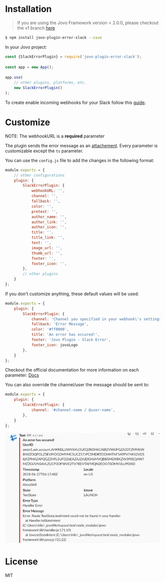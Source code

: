 # Installation

> If you are using the Jovo Framework version < 2.0.0, please checkout the v1 branch [here](https://github.com/KaanKC/jovo-plugin-error-slack/tree/v1)

```sh
$ npm install jovo-plugin-error-slack --save
```

In your Jovo project:

```javascript
const {SlackErrorPlugin} = require('jovo-plugin-error-slack');

const app = new App();

app.use(
    // other plugins, platforms, etc.
    new SlackErrorPlugin()
);
```

To create enable incoming webhooks for your Slack follow this [guide](https://api.slack.com/incoming-webhooks).

# Customize
NOTE: The webhookURL is a **required** parameter

The plugin sends the error message as an [attachement](https://api.slack.com/docs/message-attachments). Every parameter is customizable except the `ts` parameter.

You can use the `config.js` file to add the changes in the following format:
```javascript
module.exports = {
    // other configurations
    plugin: {
        SlackErrorPlugin: {
            webhookURL: '',
            channel: '',
            fallback: '',
            color: '',
            pretext: '', 
            author_name: '',
            author_link: '',
            author_icon: '',
            title: '',
            title_link: '',
            text: '',
            image_url: '',
            thumb_url: '',
            footer: '',
            footer_icon: '',
        },
        // other plugins
    }
};
```
If you don't customize anything, these default values will be used:
```javascript
module.exports = {
    plugin: {
        SlackErrorPlugin: {
            channel: 'Channel you specified in your webhook\'s settings',
            fallback: 'Error Message',
            color: '#ff0000',
            title: 'An error has occured!',
            footer: 'Jovo Plugin - Slack Error',
            footer_icon: jovoLogo
        },
    }
};
```
Checkout the official documentation for more information on each parameter: [Docs](https://api.slack.com/docs/message-attachments)

You can also override the channel/user the message should be sent to: 
```javascript
module.exports = {
    plugin: {
        SlackErrorPlugin: {
            channel: '#channel-name / @user-name',
        },
    }
};
```

![Jovo Plugin Slack Error](./_images/slack-error-plugin.png)

# License

MIT